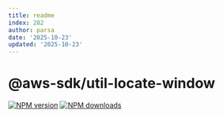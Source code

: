 ```yaml
---
title: readme
index: 282
author: parsa
date: '2025-10-23'
updated: '2025-10-23'
---
```

# @aws-sdk/util-locate-window

[![NPM version](https://img.shields.io/npm/v/@aws-sdk/util-locate-window/latest.svg)](https://www.npmjs.com/package/@aws-sdk/util-locate-window)
[![NPM downloads](https://img.shields.io/npm/dm/@aws-sdk/util-locate-window.svg)](https://www.npmjs.com/package/@aws-sdk/util-locate-window)
